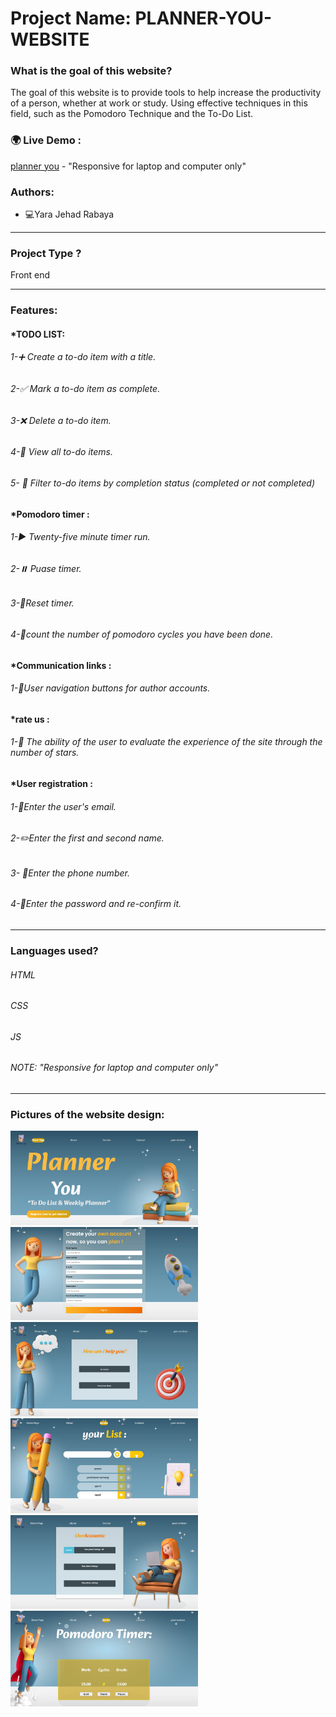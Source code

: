 # Project Name:  PLANNER-YOU-WEBSITE

### What is the goal of this website?
 The goal of this website is to provide tools to help increase the productivity of a person, whether at work or study.
Using effective techniques in this field, such as the Pomodoro Technique and the To-Do List.
### 🌍 Live Demo :
[planner you](https://planneryou.netlify.app/index.html) - "Responsive for laptop and computer only"
### Authors:
* 💻Yara Jehad Rabaya
_______________________________________________________________________________________________________________________
### Project Type ?
Front end 
_______________________________________________________________________________________________________________________
### Features:
#### *TODO LIST:
###### 1-➕ Create a to-do item with a title.
###### 2-✅ Mark a to-do item as complete.
###### 3-❌ Delete a to-do item.
###### 4-👀 View all to-do items.
###### 5- 🔄 Filter to-do items by completion status (completed or not completed)

#### *Pomodoro timer :
###### 1-▶️ Twenty-five minute timer run.
###### 2-⏸️ Puase timer.
###### 3-🔄Reset timer.
###### 4-📵count the number of pomodoro cycles you have been done.

#### *Communication links :
###### 1-📲User navigation buttons for author accounts.

#### *rate us :
###### 1-🤩 The ability of the user to evaluate the experience of the site through the number of stars.

#### *User registration :
###### 1-📧Enter the user's email.
###### 2-✏️Enter the first and second name.
###### 3-	📲Enter the phone number.
###### 4-🔐Enter the password and re-confirm it.


______________________________________________________________________________________________________________________
### Languages used?
###### HTML
###### CSS
###### JS
###### NOTE: "Responsive for laptop and computer only"
_______________________________________________________________________________________________________________________
### Pictures of the website design:
<div>
<img src="redme pic/1.JPG" width="300">
<img src="redme pic/2.JPG" width="300">
<img src="redme pic/3.JPG" width="300">
<img src="redme pic/4.JPG" width="300">
<img src="redme pic/6.png" width="300">
<img src="redme pic/7.JPG" width="300">
